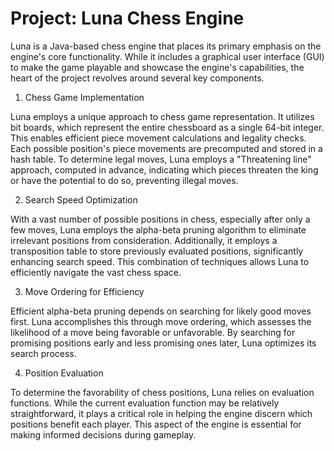 # Project: Luna Chess Engine
Luna is a Java-based chess engine that places its primary emphasis on the engine's core functionality. While it includes a graphical user interface (GUI) to make the game playable and showcase the engine's capabilities, the heart of the project revolves around several key components.

1. Chess Game Implementation

Luna employs a unique approach to chess game representation. It utilizes bit boards, which represent the entire chessboard as a single 64-bit integer. This enables efficient piece movement calculations and legality checks. Each possible position's piece movements are precomputed and stored in a hash table. To determine legal moves, Luna employs a "Threatening line" approach, computed in advance, indicating which pieces threaten the king or have the potential to do so, preventing illegal moves.

2. Search Speed Optimization

With a vast number of possible positions in chess, especially after only a few moves, Luna employs the alpha-beta pruning algorithm to eliminate irrelevant positions from consideration. Additionally, it employs a transposition table to store previously evaluated positions, significantly enhancing search speed. This combination of techniques allows Luna to efficiently navigate the vast chess space.

3. Move Ordering for Efficiency

Efficient alpha-beta pruning depends on searching for likely good moves first. Luna accomplishes this through move ordering, which assesses the likelihood of a move being favorable or unfavorable. By searching for promising positions early and less promising ones later, Luna optimizes its search process.

4. Position Evaluation

To determine the favorability of chess positions, Luna relies on evaluation functions. While the current evaluation function may be relatively straightforward, it plays a critical role in helping the engine discern which positions benefit each player. This aspect of the engine is essential for making informed decisions during gameplay.

